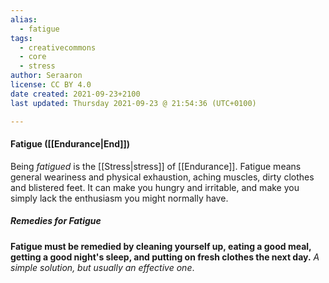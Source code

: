 ```yaml
---
alias:
  - fatigue
tags:
  - creativecommons
  - core
  - stress
author: Seraaron
license: CC BY 4.0
date created: 2021-09-23+2100
last updated: Thursday 2021-09-23 @ 21:54:36 (UTC+0100)

---
```


#### Fatigue ([[Endurance|End]])

Being _fatigued_ is the [[Stress|stress]] of [[Endurance]]. Fatigue means general weariness and physical exhaustion, aching muscles, dirty clothes and blistered feet. It can make you hungry and irritable, and make you simply lack the enthusiasm you might normally have.

##### Remedies for Fatigue

**Fatigue must be remedied by cleaning yourself up, eating a good meal, getting a good night's sleep, and putting on fresh clothes the next day.** *A simple solution, but usually an effective one*.